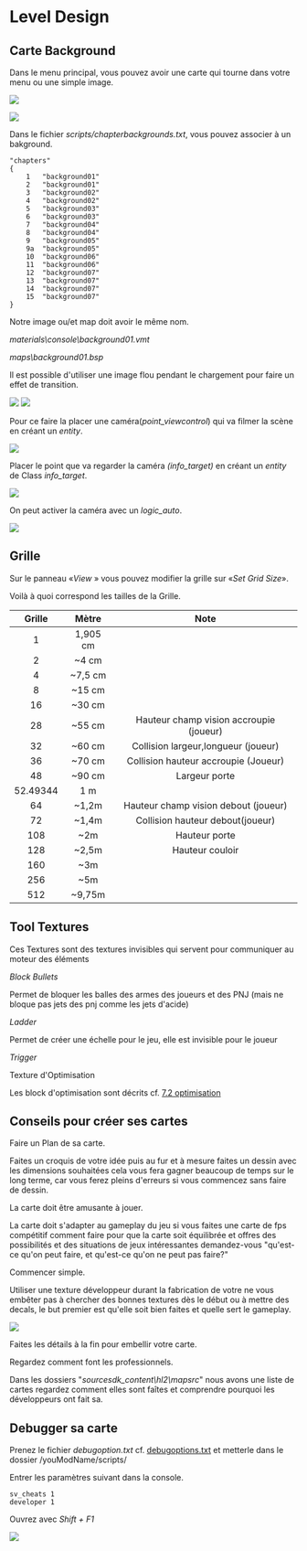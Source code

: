 # Level Design

## Carte Background

Dans le menu principal, vous pouvez avoir une carte qui tourne dans votre menu ou une simple image.

![](img/image97.jpg)


![](img/image98.png)

Dans le fichier *scripts/chapterbackgrounds.txt*, vous pouvez associer à un bakground.
```
"chapters"
{
	1	"background01"
	2	"background01"
	3	"background02"
	4	"background02"
	5	"background03"
	6	"background03"
	7	"background04"
	8	"background04"
	9	"background05"
	9a	"background05"
	10	"background06"
	11	"background06"
	12	"background07"
	13	"background07"
	14	"background07"
	15	"background07"
}
```

Notre image ou/et map doit avoir le même nom.

*materials\console\background01.vmt*

*maps\background01.bsp*

Il est possible d'utiliser une image flou pendant le chargement pour faire un effet de transition.

![](img/image99.png) ![](img/image100.png)

Pour ce faire la placer une caméra(*point_viewcontrol*) qui va filmer la scène en créant un *entity*.

![](img/image101.png)

Placer le point que va regarder la caméra *(info_target)* en créant un *entity* de Class *info_target*.

![](img/image102.png)

On peut activer la caméra avec un *logic_auto*.

![](img/image103.png)

## Grille

Sur le panneau «*View* » vous pouvez modifier la grille sur «*Set Grid Size*».

Voilà à quoi correspond les tailles de la Grille.


  | **Grille** | **Mètre** |                **Note**                 |
  |:----------:|:---------:|:---------------------------------------:|  
  |     1      | 1,905 cm  
  |     2      |   ~4 cm   
  |     4      |  ~7,5 cm  
  |     8      |  ~15 cm   
  |     16     |  ~30 cm   
  |     28     |  ~55 cm   | Hauteur champ vision accroupie (joueur)
  |     32     |  ~60 cm   | Collision largeur,longueur (joueur)
  |     36     |  ~70 cm   | Collision hauteur accroupie (Joueur)
  |     48     | ~90 cm | Largeur porte
  |  52.49344  | 1 m
  |     64     | ~1,2m | Hauteur champ vision debout (joueur)
  |     72     | ~1,4m | Collision hauteur debout(joueur)
  |    108     | ~2m | Hauteur porte
  |    128     | ~2,5m | Hauteur couloir
  |    160     | ~3m
  |    256     | ~5m
  |    512     | ~9,75m             


## Tool Textures

Ces Textures sont des textures invisibles qui servent pour communiquer au moteur des éléments

*Block Bullets*

Permet de bloquer les balles des armes des joueurs et des PNJ (mais ne bloque pas jets des pnj comme les jets d'acide)

*Ladder*

Permet de créer une échelle pour le jeu, elle est invisible pour le joueur

*Trigger*

Texture d'Optimisation

Les block d'optimisation sont décrits cf. [7.2 optimisation](#72-texture-doptimisation)

## Conseils pour créer ses cartes

Faire un Plan de sa carte.

Faites un croquis de votre idée puis au fur et à mesure faites un dessin avec les  dimensions souhaitées cela vous fera gagner beaucoup de temps sur le long terme,  car vous ferez pleins d'erreurs si vous commencez sans faire de dessin.

La carte doit être amusante à jouer.

La carte doit s'adapter au gameplay du jeu si vous faites une carte de fps compétitif comment faire pour que la carte soit équilibrée et offres des possibilités et des situations de jeux intéressantes demandez-vous "qu'est-ce qu'on peut faire, et qu'est-ce qu'on ne peut pas faire?"

Commencer simple.

Utiliser une texture développeur durant la fabrication de votre ne vous embêter pas à chercher des bonnes textures dès le début ou à mettre des decals, le but premier est qu'elle soit bien faites et quelle sert le gameplay.

![](img/image63.jpg)

Faites les détails à la fin pour embellir votre carte.

Regardez comment font les professionnels.

Dans les dossiers "*sourcesdk_content\hl2\mapsrc*" nous avons une liste de cartes regardez comment elles sont faîtes et comprendre pourquoi les développeurs ont fait sa.

## Debugger sa carte

Prenez le fichier *debugoption.txt* cf. [debugoptions.txt](ressource/debugoptions.txt) et metterle dans le dossier /youModName/scripts/

Entrer les paramètres suivant dans la console.

```
sv_cheats 1
developer 1
```

Ouvrez avec *Shift + F1*

![](img/image2.png)

<div style="page-break-after: always"></div>